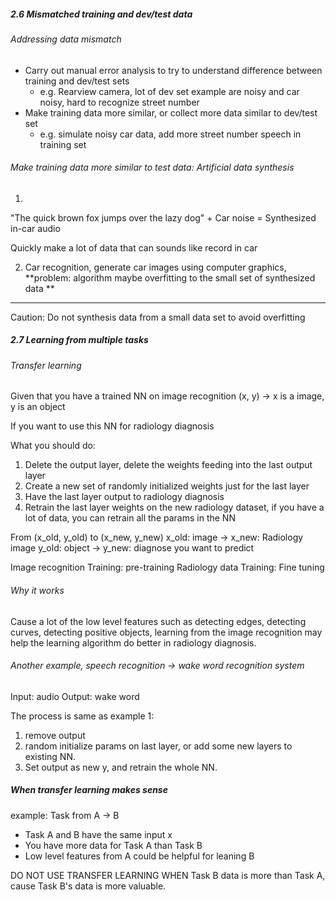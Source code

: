 ##### 2.6 Mismatched training and dev/test data 

###### Addressing data mismatch

- Carry out manual error analysis to try to understand difference between training and dev/test sets 
    - e.g. Rearview camera, lot of dev set example are noisy and car noisy, hard to recognize street number 
- Make training data more similar, or collect more data similar to dev/test set 
    - e.g. simulate noisy car data, add more street number speech in training set 
    

###### Make training data more similar to test data: Artificial data synthesis

1. 
"The quick brown fox jumps over the lazy dog" + Car noise = Synthesized in-car audio

Quickly make a lot of data that can sounds like record in car


2. Car recognition, generate car images using computer graphics, 
**problem: algorithm maybe overfitting to the small set of synthesized data **

----
Caution: Do not synthesis data from a small data set to avoid overfitting 



##### 2.7 Learning from multiple tasks
###### Transfer learning 

Given that you have a trained NN on image recognition 
(x, y) -> x is a image, y is an object 

If you want to use this NN for radiology diagnosis

What you should do:
1. Delete the output layer, delete the weights feeding into the last output layer
2. Create a new set of randomly initialized weights just for the last layer
3. Have the last layer output to radiology diagnosis
4. Retrain the last layer weights on the new radiology dataset, if you have a lot of data, you can retrain all the params in the NN 

From (x_old, y_old) to (x_new, y_new)
x_old: image   ->  x_new: Radiology image
y_old: object  -> y_new: diagnose you want to predict 

Image recognition Training: pre-training 
Radiology data Training: Fine tuning

###### Why it works
Cause a lot of the low level features such as detecting edges, detecting curves, detecting positive objects, learning from the image recognition may help the learning algorithm do better in radiology diagnosis. 


###### Another example, speech recognition -> wake word recognition system 

Input: audio 
Output: wake word

The process is same as example 1:
1. remove output 
2. random initialize params on last layer, or add some new layers to existing NN. 
3. Set output as new y, and retrain the whole NN. 

##### When transfer learning makes sense 
example: Task from A -> B

- Task A and B have the same input x
- You have more data for Task A than Task B
- Low level features from A could be helpful for leaning B

DO NOT USE TRANSFER LEARNING WHEN Task B data is more than Task A, cause Task B's data is more valuable.


























